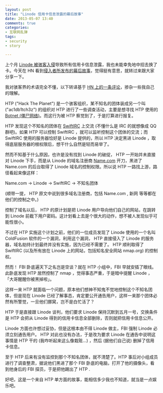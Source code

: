 ```yaml
---
layout: post
title: "Linode 信用卡信息泄露的幕后故事"
date: 2013-05-07 13:40
comments: true
categories:
- 互联网乱弹
tags:
- security
- story

---
```

上个月 [Linode 被骇客入侵](https://blog.linode.com/2013/04/16/security-incident-update/)导致所有信用卡信息泄露，我也未能幸免地中招去换了卡。今天在 HN 看到[侵入者所发布的幕后故事](http://straylig.ht/zines/HTP5/0x02_Linode.txt)，觉得挺有意思，就转过来跟大家分享一下。

我对骇客界的术语完全不懂，以下转译基于 [HN 上的一条评论](http://straylig.ht/zines/HTP5/0x02_Linode.txt)，掺杂一些我自己的理解。

HTP ("Hack The Planet") 是一个骇客组织，某不知名的团体装成另一个叫 ("ac1db1tch3z") 的组织对 HTP 进行了一些调查活动，主要是想寻找 HTP 使用的 [Botnet (僵尸网络)](http://en.wikipedia.org/wiki/Botnet)。而这行为被 HTP 察觉到了，于是打算进行报复。

<!-- more -->

HTP 发现这个不知名的团体在 [SwiftIRC](http://www.swiftirc.net/) 上交流 (不懂什么是 IRC 的就想像成 QQ 群吧)。如果 HTP 可以控制 SwiftIRC ，就可以监听控制这个团体的交流；而 SwiftIRC 使用的服务器恰好是 Linode 提供的，所以 HTP 决定黑进 Linode ，取得底层服务器的根权限后，想干什么自然是轻而易举了。

然而不知基于什么原因，也许是没有找到 Linode 的破绽， HTP 一开始并未直接对 Linode 下手，而是从 Linode 的域名注册商 [Name.com](http://www.name.com/) 开刀，黑进了 Name.com 的后台取得了 Linode 域名的控制权限。所以说 HTP 一路找上游，路径看起来像这样：

Name.com -> Linode -> SwiftIRC -> 不知名团体

(顺带一提， HTP 原文中说到很多域名注册商，包括 Name.com , 新网 等等都在他们的控制之中。)

控制了域名以后， HTP 的原计划是把 Linode 用户导向他们自己的网站，在跳转到 Linode 前截下用户密码。这计划看上去是个很大的动作，想不被人发现似乎可能性很小。

不过在 HTP 实施这个计划之前，他们的一位成员发现了 Linode 使用的一个名叫 ColdFusion 软件的一个漏洞，利用这个漏洞， HTP 直接侵入了 Linode 的服务器，域名劫持计划最终并没有实施，因为已经不需要了。 HTP 顺利取得了 SwiftIRC (以及所有放在 Linode 上的网站，包括知名安全网站 nmap.org) 的控制权。

然而！ FBI 卧底遍天下之名岂是空谈？就在 HTP 小组中，FBI 早就安插了眼线。此卧底发现 HTP 居然控制了 nmap ，觉得事态严重，于是暗中提醒 Linode ，「大哥醒醒你被黑掉啦」。

这样一来 HTP 就面临一个问题，原本他们想神不知鬼不觉地控制这个不知名团体，但是现在 Linode 已经了解事态，肯定要公开通告用户，这样一来那个团体必然有所警觉，一旦他们挪窝，岂不是白忙活了？

HTP 于是直接跟 Linode 谈判，他们要求 Linode 保持沉默到五月一号，交换条件是 HTP 会把从 Linode 得到的信用卡信息全部删除，否则就把信用卡信息公开。

Linode 方面也许想过妥协，但是这根本由不得 Linode 做主，FBI 强制 Linode 必须立刻通告用户。 HTP 对此也没有办法，于是改为要求 Linode 在通告中说明这事情是 HTP 干的 (我咋听起来这么像栽赃…) ，然后 (据他们自己说) 删掉了信用卡信息。

至于 HTP 后来有没有监控到那个不知名团体，就不清楚了。HTP 事后对小组成员进行了调查整肃，据说他们黑进了那个 FBI 卧底的电脑，打开了他的摄像头，看到他身后的 FBI 探员，于是把他踢出了 HTP .

好吧，这是一个来自 HTP 单方面的故事，能相信多少我也不知道，就当是一点娱乐吧。
